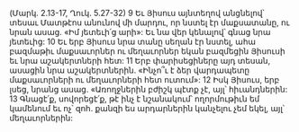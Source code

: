 (Մարկ. 2.13-17, Ղուկ. 5.27-32)
9 Եւ Յիսուս այնտեղով անցնելով՝ տեսաւ Մատթէոս անունով մի մարդու, որ նստել էր մաքսատանը, ու նրան ասաց. «Իմ յետեւի՛ց արի»: Եւ նա վեր կենալով՝ գնաց նրա յետեւից: 10 Եւ երբ Յիսուս նրա տանը սեղան էր նստել, ահա բազմաթիւ մաքսաւորներ ու մեղաւորներ եկան բազմեցին Յիսուսի եւ նրա աշակերտների հետ: 11 Երբ փարիսեցիները այդ տեսան, ասացին նրա աշակերտներին. «Ինչո՞ւ է ձեր վարդապետը մաքսաւորների ու մեղաւորների հետ ուտում»: 12 Իսկ Յիսուս, երբ լսեց, նրանց ասաց. «Առողջներին բժիշկ պէտք չէ, այլ՝ հիւանդներին: 13 Գնացէ՛ք, սովորեցէ՛ք, թէ ինչ է նշանակում՝ ողորմութիւն եմ կամենում եւ ոչ՝ զոհ. քանզի ես արդարներին կանչելու չեմ եկել, այլ՝ մեղաւորներին:
